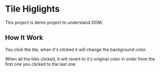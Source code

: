 # Tile Higlights

This project is demo project to understand DOM.

## How It Work

You click the tile, when it's clicked it will change the background color.

When all the tiles clicked, it will revert to it's original color in order from the first one you clicked to the last one.
